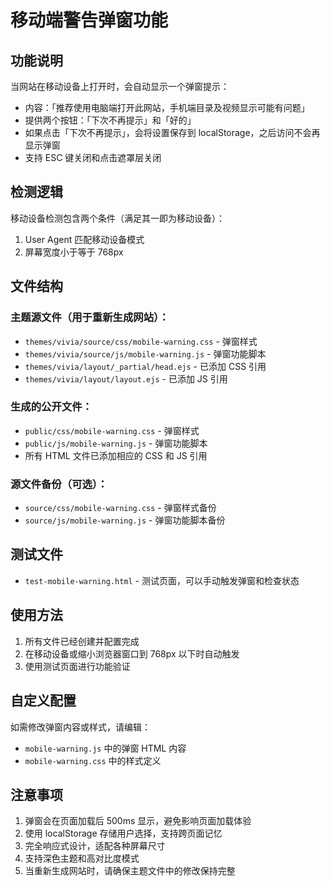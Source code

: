 # 移动端警告弹窗功能

## 功能说明

当网站在移动设备上打开时，会自动显示一个弹窗提示：
- 内容：「推荐使用电脑端打开此网站，手机端目录及视频显示可能有问题」
- 提供两个按钮：「下次不再提示」和「好的」
- 如果点击「下次不再提示」，会将设置保存到 localStorage，之后访问不会再显示弹窗
- 支持 ESC 键关闭和点击遮罩层关闭

## 检测逻辑

移动设备检测包含两个条件（满足其一即为移动设备）：
1. User Agent 匹配移动设备模式
2. 屏幕宽度小于等于 768px

## 文件结构

### 主题源文件（用于重新生成网站）：
- `themes/vivia/source/css/mobile-warning.css` - 弹窗样式
- `themes/vivia/source/js/mobile-warning.js` - 弹窗功能脚本
- `themes/vivia/layout/_partial/head.ejs` - 已添加 CSS 引用
- `themes/vivia/layout/layout.ejs` - 已添加 JS 引用

### 生成的公开文件：
- `public/css/mobile-warning.css` - 弹窗样式
- `public/js/mobile-warning.js` - 弹窗功能脚本
- 所有 HTML 文件已添加相应的 CSS 和 JS 引用

### 源文件备份（可选）：
- `source/css/mobile-warning.css` - 弹窗样式备份
- `source/js/mobile-warning.js` - 弹窗功能脚本备份

## 测试文件

- `test-mobile-warning.html` - 测试页面，可以手动触发弹窗和检查状态

## 使用方法

1. 所有文件已经创建并配置完成
2. 在移动设备或缩小浏览器窗口到 768px 以下时自动触发
3. 使用测试页面进行功能验证

## 自定义配置

如需修改弹窗内容或样式，请编辑：
- `mobile-warning.js` 中的弹窗 HTML 内容
- `mobile-warning.css` 中的样式定义

## 注意事项

1. 弹窗会在页面加载后 500ms 显示，避免影响页面加载体验
2. 使用 localStorage 存储用户选择，支持跨页面记忆
3. 完全响应式设计，适配各种屏幕尺寸
4. 支持深色主题和高对比度模式
5. 当重新生成网站时，请确保主题文件中的修改保持完整
